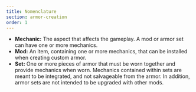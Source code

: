 ```yaml
---
title: Nomenclature
section: armor-creation
order: 1
---
```


- __Mechanic:__ The aspect that affects the gameplay. A mod or armor set can have one or more mechanics.
- __Mod:__ An item, containing one or more mechanics, that can be installed when creating custom armor.
- __Set:__ One or more pieces of armor that must be worn together and provide mechanics when worn. Mechanics contained 
within sets are meant to be integrated, and not salvageable from the armor. In addition, armor sets are not intended to 
be upgraded with other mods.
